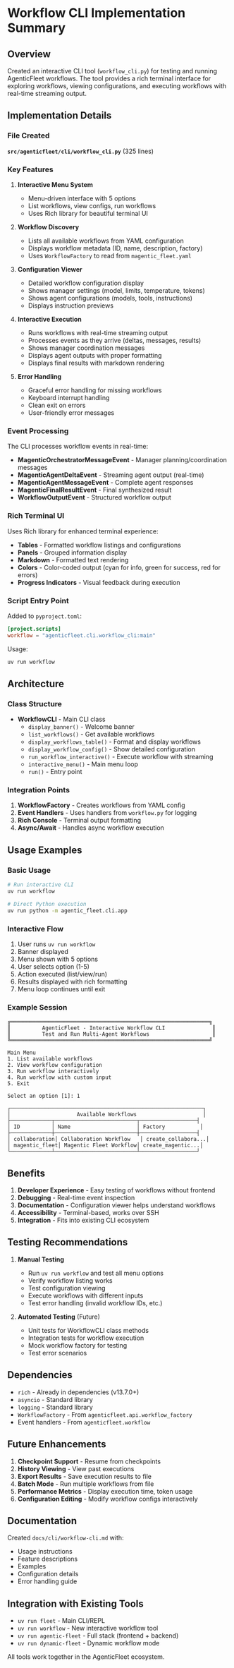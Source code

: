 # Workflow CLI Implementation Summary

## Overview

Created an interactive CLI tool (`workflow_cli.py`) for testing and running AgenticFleet workflows. The tool provides a rich terminal interface for exploring workflows, viewing configurations, and executing workflows with real-time streaming output.

## Implementation Details

### File Created

**`src/agenticfleet/cli/workflow_cli.py`** (325 lines)

### Key Features

1. **Interactive Menu System**
   - Menu-driven interface with 5 options
   - List workflows, view configs, run workflows
   - Uses Rich library for beautiful terminal UI

2. **Workflow Discovery**
   - Lists all available workflows from YAML configuration
   - Displays workflow metadata (ID, name, description, factory)
   - Uses `WorkflowFactory` to read from `magentic_fleet.yaml`

3. **Configuration Viewer**
   - Detailed workflow configuration display
   - Shows manager settings (model, limits, temperature, tokens)
   - Shows agent configurations (models, tools, instructions)
   - Displays instruction previews

4. **Interactive Execution**
   - Runs workflows with real-time streaming output
   - Processes events as they arrive (deltas, messages, results)
   - Shows manager coordination messages
   - Displays agent outputs with proper formatting
   - Displays final results with markdown rendering

5. **Error Handling**
   - Graceful error handling for missing workflows
   - Keyboard interrupt handling
   - Clean exit on errors
   - User-friendly error messages

### Event Processing

The CLI processes workflow events in real-time:

- **MagenticOrchestratorMessageEvent** - Manager planning/coordination messages
- **MagenticAgentDeltaEvent** - Streaming agent output (real-time)
- **MagenticAgentMessageEvent** - Complete agent responses
- **MagenticFinalResultEvent** - Final synthesized result
- **WorkflowOutputEvent** - Structured workflow output

### Rich Terminal UI

Uses Rich library for enhanced terminal experience:

- **Tables** - Formatted workflow listings and configurations
- **Panels** - Grouped information display
- **Markdown** - Formatted text rendering
- **Colors** - Color-coded output (cyan for info, green for success, red for errors)
- **Progress Indicators** - Visual feedback during execution

### Script Entry Point

Added to `pyproject.toml`:

```toml
[project.scripts]
workflow = "agenticfleet.cli.workflow_cli:main"
```

Usage:

```bash
uv run workflow
```

## Architecture

### Class Structure

- **WorkflowCLI** - Main CLI class
  - `display_banner()` - Welcome banner
  - `list_workflows()` - Get available workflows
  - `display_workflows_table()` - Format and display workflows
  - `display_workflow_config()` - Show detailed configuration
  - `run_workflow_interactive()` - Execute workflow with streaming
  - `interactive_menu()` - Main menu loop
  - `run()` - Entry point

### Integration Points

1. **WorkflowFactory** - Creates workflows from YAML config
2. **Event Handlers** - Uses handlers from `workflow.py` for logging
3. **Rich Console** - Terminal output formatting
4. **Async/Await** - Handles async workflow execution

## Usage Examples

### Basic Usage

```bash
# Run interactive CLI
uv run workflow

# Direct Python execution
uv run python -m agentic_fleet.cli.app
```

### Interactive Flow

1. User runs `uv run workflow`
2. Banner displayed
3. Menu shown with 5 options
4. User selects option (1-5)
5. Action executed (list/view/run)
6. Results displayed with rich formatting
7. Menu loop continues until exit

### Example Session

```
╔═══════════════════════════════════════════════════════════════╗
║          AgenticFleet - Interactive Workflow CLI               ║
║          Test and Run Multi-Agent Workflows                    ║
╚═══════════════════════════════════════════════════════════════╝

Main Menu
1. List available workflows
2. View workflow configuration
3. Run workflow interactively
4. Run workflow with custom input
5. Exit

Select an option [1]: 1

┌─────────────────────────────────────────────────────────────┐
│                     Available Workflows                     │
├─────────────┬──────────────────────────┬──────────────────┤
│ ID          │ Name                     │ Factory           │
├─────────────┼──────────────────────────┼──────────────────┤
│ collaboration│ Collaboration Workflow   │ create_collabora...│
│ magentic_fleet│ Magentic Fleet Workflow│ create_magentic...│
└─────────────┴──────────────────────────┴──────────────────┘
```

## Benefits

1. **Developer Experience** - Easy testing of workflows without frontend
2. **Debugging** - Real-time event inspection
3. **Documentation** - Configuration viewer helps understand workflows
4. **Accessibility** - Terminal-based, works over SSH
5. **Integration** - Fits into existing CLI ecosystem

## Testing Recommendations

1. **Manual Testing**
   - Run `uv run workflow` and test all menu options
   - Verify workflow listing works
   - Test configuration viewing
   - Execute workflows with different inputs
   - Test error handling (invalid workflow IDs, etc.)

2. **Automated Testing** (Future)
   - Unit tests for WorkflowCLI class methods
   - Integration tests for workflow execution
   - Mock workflow factory for testing
   - Test error scenarios

## Dependencies

- `rich` - Already in dependencies (v13.7.0+)
- `asyncio` - Standard library
- `logging` - Standard library
- `WorkflowFactory` - From `agenticfleet.api.workflow_factory`
- Event handlers - From `agenticfleet.workflow`

## Future Enhancements

1. **Checkpoint Support** - Resume from checkpoints
2. **History Viewing** - View past executions
3. **Export Results** - Save execution results to file
4. **Batch Mode** - Run multiple workflows from file
5. **Performance Metrics** - Display execution time, token usage
6. **Configuration Editing** - Modify workflow configs interactively

## Documentation

Created `docs/cli/workflow-cli.md` with:

- Usage instructions
- Feature descriptions
- Examples
- Configuration details
- Error handling guide

## Integration with Existing Tools

- `uv run fleet` - Main CLI/REPL
- `uv run workflow` - New interactive workflow tool
- `uv run agentic-fleet` - Full stack (frontend + backend)
- `uv run dynamic-fleet` - Dynamic workflow mode

All tools work together in the AgenticFleet ecosystem.
